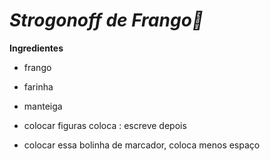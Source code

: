 # _Strogonoff de Frango:chicken:_

**Ingredientes**

- frango
- farinha
- manteiga



- colocar figuras coloca : escreve depois

- colocar essa bolinha de marcador, coloca menos espaço

  

